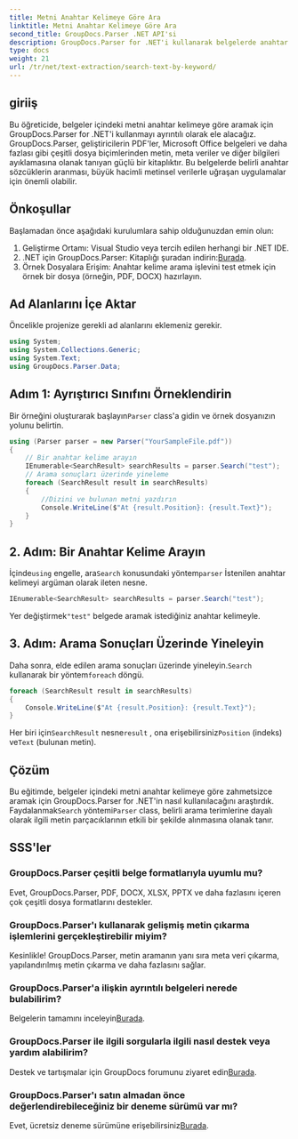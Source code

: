 ```yaml
---
title: Metni Anahtar Kelimeye Göre Ara
linktitle: Metni Anahtar Kelimeye Göre Ara
second_title: GroupDocs.Parser .NET API'si
description: GroupDocs.Parser for .NET'i kullanarak belgelerde anahtar kelimeye göre metin aramayı öğrenin. İlgili içeriği kolaylıkla ve verimli bir şekilde çıkarın.
type: docs
weight: 21
url: /tr/net/text-extraction/search-text-by-keyword/
---
```

## giriiş
Bu öğreticide, belgeler içindeki metni anahtar kelimeye göre aramak için GroupDocs.Parser for .NET'i kullanmayı ayrıntılı olarak ele alacağız. GroupDocs.Parser, geliştiricilerin PDF'ler, Microsoft Office belgeleri ve daha fazlası gibi çeşitli dosya biçimlerinden metin, meta veriler ve diğer bilgileri ayıklamasına olanak tanıyan güçlü bir kitaplıktır. Bu belgelerde belirli anahtar sözcüklerin aranması, büyük hacimli metinsel verilerle uğraşan uygulamalar için önemli olabilir.
## Önkoşullar
Başlamadan önce aşağıdaki kurulumlara sahip olduğunuzdan emin olun:
1. Geliştirme Ortamı: Visual Studio veya tercih edilen herhangi bir .NET IDE.
2.  .NET için GroupDocs.Parser: Kitaplığı şuradan indirin:[Burada](https://releases.groupdocs.com/parser/net/).
3. Örnek Dosyalara Erişim: Anahtar kelime arama işlevini test etmek için örnek bir dosya (örneğin, PDF, DOCX) hazırlayın.

## Ad Alanlarını İçe Aktar
Öncelikle projenize gerekli ad alanlarını eklemeniz gerekir.
```csharp
using System;
using System.Collections.Generic;
using System.Text;
using GroupDocs.Parser.Data;
```
## Adım 1: Ayrıştırıcı Sınıfını Örneklendirin
 Bir örneğini oluşturarak başlayın`Parser` class'a gidin ve örnek dosyanızın yolunu belirtin.
```csharp
using (Parser parser = new Parser("YourSampleFile.pdf"))
{
    // Bir anahtar kelime arayın
    IEnumerable<SearchResult> searchResults = parser.Search("test");
    // Arama sonuçları üzerinde yineleme
    foreach (SearchResult result in searchResults)
    {
        //Dizini ve bulunan metni yazdırın
        Console.WriteLine($"At {result.Position}: {result.Text}");
    }
}
```
## 2. Adım: Bir Anahtar Kelime Arayın
 İçinde`using` engelle, ara`Search` konusundaki yöntem`parser` İstenilen anahtar kelimeyi argüman olarak ileten nesne.
```csharp
IEnumerable<SearchResult> searchResults = parser.Search("test");
```
 Yer değiştirmek`"test"` belgede aramak istediğiniz anahtar kelimeyle.
## 3. Adım: Arama Sonuçları Üzerinde Yineleyin
 Daha sonra, elde edilen arama sonuçları üzerinde yineleyin.`Search` kullanarak bir yöntem`foreach` döngü.
```csharp
foreach (SearchResult result in searchResults)
{
    Console.WriteLine($"At {result.Position}: {result.Text}");
}
```
 Her biri için`SearchResult` nesne`result` , ona erişebilirsiniz`Position` (indeks) ve`Text` (bulunan metin).

## Çözüm
 Bu eğitimde, belgeler içindeki metni anahtar kelimeye göre zahmetsizce aramak için GroupDocs.Parser for .NET'in nasıl kullanılacağını araştırdık. Faydalanmak`Search` yöntemi`Parser` class, belirli arama terimlerine dayalı olarak ilgili metin parçacıklarının etkili bir şekilde alınmasına olanak tanır.

## SSS'ler
### GroupDocs.Parser çeşitli belge formatlarıyla uyumlu mu?
Evet, GroupDocs.Parser, PDF, DOCX, XLSX, PPTX ve daha fazlasını içeren çok çeşitli dosya formatlarını destekler.
### GroupDocs.Parser'ı kullanarak gelişmiş metin çıkarma işlemlerini gerçekleştirebilir miyim?
Kesinlikle! GroupDocs.Parser, metin aramanın yanı sıra meta veri çıkarma, yapılandırılmış metin çıkarma ve daha fazlasını sağlar.
### GroupDocs.Parser'a ilişkin ayrıntılı belgeleri nerede bulabilirim?
Belgelerin tamamını inceleyin[Burada](https://reference.groupdocs.com/parser/net/).
### GroupDocs.Parser ile ilgili sorgularla ilgili nasıl destek veya yardım alabilirim?
 Destek ve tartışmalar için GroupDocs forumunu ziyaret edin[Burada](https://forum.groupdocs.com/c/parser/17).
### GroupDocs.Parser'ı satın almadan önce değerlendirebileceğiniz bir deneme sürümü var mı?
 Evet, ücretsiz deneme sürümüne erişebilirsiniz[Burada](https://releases.groupdocs.com/).